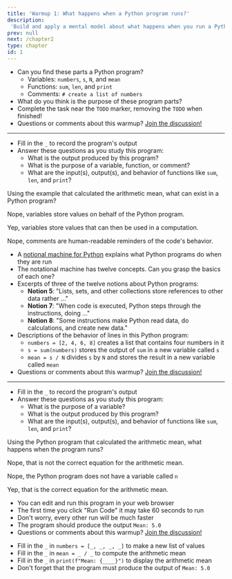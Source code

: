 ```yaml
---
title: 'Warmup 1: What happens when a Python program runs?'
description:
 'Build and apply a mental model about what happens when you run a Python program'
prev: null
next: /chapter2
type: chapter
id: 1
---
```


<!-- EXERCISE -->

<exercise id="1" title="What are Some Parts of Python Program?">

- Can you find these parts a Python program?
  - Variables: `numbers`, `s`, `N`, and `mean`
  - Functions: `sum`, `len`, and `print`
  - Comments: `# create a list of numbers`
- What do you think is the purpose of these program parts?
- Complete the task near the `TODO` marker, removing the `TODO` when finished!
- Questions or comments about this warmup? <a href = "https://github.com/gkapfham/www.warmups.dev/discussions">Join the discussion!</a>

<hr>

<codeblock id="01_01">

- Fill in the `_` to record the program's output
- Answer these questions as you study this program:
  - What is the output produced by this program?
  - What is the purpose of a variable, function, or comment?
  - What are the input(s), output(s), and behavior of functions like `sum`,
  `len`, and `print`?

</codeblock>

</exercise>

<!-- EXERCISE -->

<exercise id="2" title="Check: Parts of a Python Program">

Using the example that calculated the arithmetic mean, what can exist in a Python program?

<choice>

<opt text="Variables that provide a non-executable reminder of the code's behavior">

Nope, variables store values on behalf of the Python program.

</opt>

<opt text="Variables that store values used for the Python program's computation" correct="true">

Yep, variables store values that can then be used in a computation.

</opt>

<opt text="Comments with values that the Python program displays in its output">

Nope, comments are human-readable reminders of the code's behavior.

</opt>
</choice>

</exercise>

<!-- EXERCISE -->

<exercise id="3" title="What Happens When a Python Program Runs?">

- A [notional machine for Python](http://teachtogether.tech/en/#s:models-notional) explains what Python programs do when they are run
- The notational machine has twelve concepts. Can you grasp the basics of each one?
- Excerpts of three of the twelve notions about Python programs:
  - **Notion 5**: "Lists, sets, and other collections store references to other data rather ..."
  - **Notion 7**: "When code is executed, Python steps through the instructions, doing ..."
  - **Notion 8**: "Some instructions make Python read data, do calculations, and
create new data."
- Descriptions of the behavior of lines in this Python program:
  - `numbers = [2, 4, 6, 8]` creates a list that contains four numbers in it
  - `s = sum(numbers)` stores the output of `sum` in a new variable called `s`
  - `mean = s / N` divides `s` by `N` and stores the result in a new variable called `mean`
- Questions or comments about this warmup? <a href = "https://github.com/gkapfham/www.warmups.dev/discussions">Join the discussion!</a>

<hr>

<codeblock id="01_03">

- Fill in the `_` to record the program's output
- Answer these questions as you study this program:
  - What is the purpose of a variable?
  - What is the output produced by this program?
  - What are the input(s), output(s), and behavior of functions like `sum`,
  `len`, and `print`?

</codeblock>

</exercise>


<!-- EXERCISE -->

<exercise id="4" title="Check: Running a Python Program">

Using the Python program that calculated the arithmetic mean, what happens when the program runs?

<choice>

<opt text="It calculates the arithmetic mean by running <code>N / s</code> and storing it in <code>mean</code>">

Nope, that is not the correct equation for the arithmetic mean.

</opt>

<opt text="It calculates the arithmetic by running <code>s \ n</code> and storing it in <code>mean</code>">

Nope, the Python program does not have a variable called `n`

</opt>

<opt text="It calculates the arithmetic by running <code>s / N</code> and storing it in <code>mean</code>" correct="true">

Yep, that is the correct equation for the arithmetic mean.

</opt>

</choice>

</exercise>

<!-- EXERCISE -->

<exercise id="5" title="Improving a Python Program">

- You can edit and run this program in your web browser
- The first time you click "Run Code" it may take 60 seconds to run
- Don't worry, every other run will be much faster
- The program should produce the output `Mean: 5.0`
- Questions or comments about this warmup? <a href = "https://github.com/gkapfham/www.warmups.dev/discussions">Join the discussion!</a>

<codeblock id="01_05">

- Fill in the `_` in `numbers = [_, _, _, _]` to make a new list of values
- Fill in the `_` in `mean = _ / _` to compute the arithmetic mean
- Fill in the `_` in `print(f"Mean: {____}")` to display the arithmetic mean
- Don't forget that the program must produce the output of `Mean: 5.0`

</codeblock>

</exercise>
